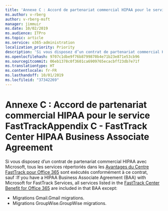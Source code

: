```yaml
---
title: 'Annexe C : Accord de partenariat commercial HIPAA pour le service FastTrack'
ms.author: v-rberg
author: v-rberg-msft
manager: jimmuir
ms.date: 10/02/2019
ms.audience: ITPro
ms.topic: article
ms.service: o365-administration
localization_priority: Priority
description: 'Si vous disposez d’un contrat de partenariat commercial HIPAA avec Microsoft pour les services FastTrack, tous les services répertoriés dans le FastTrack Center Benefit for Office 365 sont inclus dans ce contrat sauf :'
ms.openlocfilehash: 9707c1dbe9f76b8799870b4e71b23e871e53cb96
ms.sourcegitcommit: 06eb1378c0f3601ca6909765ecacbff23db7e71f
ms.translationtype: HT
ms.contentlocale: fr-FR
ms.lasthandoff: 10/01/2019
ms.locfileid: "37342269"
---
```

# <a name="appendix-c---fasttrack-center-hipaa-business-associate-agreement"></a><span data-ttu-id="5c194-103">Annexe C : Accord de partenariat commercial HIPAA pour le service FastTrack</span><span class="sxs-lookup"><span data-stu-id="5c194-103">Appendix C - FastTrack Center HIPAA Business Associate Agreement</span></span>

<span data-ttu-id="5c194-104">Si vous disposez d’un contrat de partenariat commercial HIPAA avec Microsoft, tous les services répertoriés dans les [Avantages du Centre FastTrack pour Office 365](O365-fasttrack-benefit-for-office-365.md) sont exécutés conformément à ce contrat, sauf :</span><span class="sxs-lookup"><span data-stu-id="5c194-104">If you have a HIPAA Business Associate Agreement (BAA) with Microsoft for FastTrack Services, all services listed in the [FastTrack Center Benefit for Office 365](O365-fasttrack-benefit-for-office-365.md) are included in that BAA except:</span></span> 
  
- <span data-ttu-id="5c194-105">Migrations Gmail.</span><span class="sxs-lookup"><span data-stu-id="5c194-105">Gmail migrations.</span></span>   
- <span data-ttu-id="5c194-106">Migrations GroupWise.</span><span class="sxs-lookup"><span data-stu-id="5c194-106">GroupWise migrations.</span></span>
    

